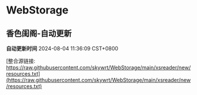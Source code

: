 # WebStorage

## 香色闺阁-自动更新

**自动更新时间** 2024-08-04 11:36:09 CST+0800

[整合源链接: https://raw.githubusercontent.com/skywrt/WebStorage/main/xsreader/new/resources.txt](https://raw.githubusercontent.com/skywrt/WebStorage/main/xsreader/new/resources.txt)
